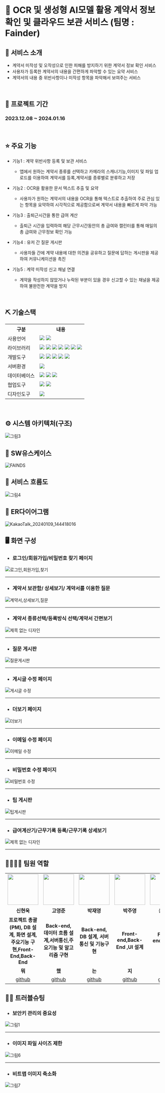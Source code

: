 # 📎 OCR 및 생성형 AI모델 활용 계약서 정보 확인 및 클라우드 보관 서비스 (팀명 : Fainder)


## 👀 서비스 소개
* 계약서 미작성 및 오작성으로 인한 피해를 방지하기 위한 계약서 정보 확인 서비스
* 사용자가 등록한 계약서의 내용을 간편하게 파악할 수 있는 요약 서비스
* 계약서의 내용 중 위반사항이나 미작성 항목을 파악해서 보여주는 서비스
<br>

## 📅 프로젝트 기간
### 2023.12.08 ~ 2024.01.16
<br>

## ⭐ 주요 기능
* 기능1 : 계약 위반사항 등록 및 보관 서비스
  * 앱에서 원하는 계약서 종류를 선택하고 카메라의 스캐너기능,이미지 및 파일 업로드를 이용하여 계약서를 등록,계약서를 종류별로 분류하고 저장
  
* 기능2 : OCR을 활용한 문서 텍스트 추출 및 요약
  * 사용자가 원하는 계약서의 내용을 OCR을 통해 텍스트로 추출하여 주로 관심 있는 항목을 요약하여 시각적으로 제공함으로써 계약서 내용을 빠르게 파악 가능
  
* 기능3 : 출퇴근시간을 통한 급여 계산
  * 출퇴근 시간을 입력하여 해당 근무시간동안의 총 급여와 캘린터를 통해 매일의 총 급여와 근무정보 확인 가능

* 기능4 : 유저 간 질문 게시판
  * 사용자들 간에 계약 내용에 대한 의견을 공유하고 질문에 답하는 게시판을 제공하여 커뮤니케이션을 촉진

* 기능5 : 계약 미작성 신고 채널 연결
  * 계약을 작성하지 않았거나 누락된 부분이 있을 경우 신고할 수 있는 채널을 제공하여 불완전한 계약을 방지 

<br>

## ⛏ 기술스택
<table>
    <tr>
        <th>구분</th>
        <th>내용</th>
    </tr>
    <tr>
        <td>사용언어</td>
        <td>
            <img src="https://img.shields.io/badge/Java-007396?style=for-the-badge&logo=java&logoColor=white"/>            
            <img src="https://img.shields.io/badge/Python-3776AB?style=for-the-badge&logo=Python&logoColor=white"/>        
        </td>
    </tr>
    <tr>
        <td>라이브러리</td>
        <td>
            <img src="https://img.shields.io/badge/apachemaven-C71A36?style=for-the-adge&logo=apachemaven&logoColor=white"/>
            <img src="https://img.shields.io/badge/lombok-4285F4?style=for-the-badge&logo=lombok&logoColor=white"/>
            <img src="https://img.shields.io/badge/mybatis-ECD53F?style=for-the-badge&logo=mybatis&logoColor=white"/>
            <img src="https://img.shields.io/badge/gson-000000?style=for-the-badge&logo=gson&logoColor=white"/>
            <img src="https://img.shields.io/badge/flask-000000?style=for-the-badge&logo=flask&logoColor=white"/>           
            <img src="https://img.shields.io/badge/springboot-6DB33F?style=for-the-badge&logo=springboot&logoColor=white"/>
            <img src="https://img.shields.io/badge/openai-412991?style=for-the-badge&logo=openai&logoColor=white"/>
        </td>
    </tr>
    <tr>
        <td>개발도구</td>
        <td>
            <img src="https://img.shields.io/badge/Eclipse-2C2255?style=for-the-badge&logo=Eclipse&logoColor=white"/>
            <img src="https://img.shields.io/badge/VSCode-007ACC?style=for-the-badge&logo=VisualStudioCode&logoColor=white"/>
            <img src="https://img.shields.io/badge/Anaconda-44A833?style=for-the-badge&logo=Anaconda&logoColor=white"/>
            <img src="https://img.shields.io/badge/Jupyter-F37626?style=for-the-badge&logo=Jupyter&logoColor=white"/>
            <img src="https://img.shields.io/badge/Android-34A853?style=for-the-badge&logo=Android&logoColor=white"/>
        </td>
    </tr>
    <tr>
        <td>서버환경</td>
        <td>
            <img src="https://img.shields.io/badge/Apache Tomcat 9.0-D22128?style=for-the-badge&logo=Apache Tomcat&logoColor=white"/> 
        </td>
    </tr>
    <tr>
        <td>데이터베이스</td>
        <td>
            <img src="https://img.shields.io/badge/MySQL-4479A1?style=for-the-badge&logo=MySQL&logoColor=white"/>
            <img src="https://img.shields.io/badge/MongoDB-47A248?style=for-the-badge&logo=MongoDB&logoColor=white"/>
            <img src="https://img.shields.io/badge/amazons3-569A31?style=for-the-badge&logo=amazons3&logoColor=white"/>
        </td>
    </tr>
    <tr>
        <td>협업도구</td>
        <td>
            <img src="https://img.shields.io/badge/Git-F05032?style=for-the-badge&logo=Git&logoColor=white"/> 
            <img src="https://img.shields.io/badge/GitHub-181717?style=for-the-badge&logo=GitHub&logoColor=white"/>
        </td>
    </tr>
    <tr>
        <td>디자인도구</td>
        <td>
            <img src="https://img.shields.io/badge/Figma-F24E1E?style=for-the-badge&logo=Figma&logoColor=white"/>
        </td>
    </tr>
</table>
<br>

## ⚙ 시스템 아키텍처(구조)
![그림3](https://github.com/2023-SMHRD-KDT-AI-3/Fainds/assets/144747174/af83f5cd-affa-4389-a835-b460137f5ffa)

## 📌 SW유스케이스
![FAINDS](https://github.com/2023-SMHRD-KDT-AI-3/Fainds/assets/144747174/306beca9-8a36-42bf-90a0-310f1a2e23dc)

## 📌 서비스 흐름도
![그림4](https://github.com/2023-SMHRD-KDT-AI-3/Fainds/assets/144747174/a9c4e821-f3a5-428a-9700-268c9136c5cd)

## 📌 ER다이어그램
![KakaoTalk_20240109_144418016](https://github.com/2023-SMHRD-KDT-AI-3/Fainds/assets/144747174/f8bbb6e2-3d8a-4900-b75b-2b11e48a6629)

## 🖥 화면 구성

- ### 로그인/회원가입/비밀번호 찾기 페이지
![로그인,회원가입,찾기](https://github.com/2023-SMHRD-KDT-AI-3/Fainds/assets/144747174/5c5d0543-e500-42db-aaea-7f1f7c5844c1)
<hr>

- ### 계약서 보관함/ 상세보기/ 계약서를 이용한 질문
![계약서,상세보기,질문](https://github.com/2023-SMHRD-KDT-AI-3/Fainds/assets/144747174/3843d506-8170-4855-b98d-04678ad45716)
<hr>

- ### 계약서 종류선택/등록방식 선택/계약서 간편보기
![제목 없는 디자인](https://github.com/2023-SMHRD-KDT-AI-3/Fainds/assets/144747174/47cbb57c-595c-48b1-a606-b425540cde8e)
<hr>

- ### 질문 게시판
![질문게시판](https://github.com/2023-SMHRD-KDT-AI-3/Fainds/assets/144747174/1ea54724-12b6-421b-a665-7448c757cf0c)
<hr>

- ### 게시글 수정 페이지
![게시글 수정](https://github.com/2023-SMHRD-KDT-AI-3/Fainds/assets/144747174/cf382ad5-0958-4a8a-ba4f-8f1e5435ed6e)
<hr>

- ### 더보기 페이지
![더보기](https://github.com/2023-SMHRD-KDT-AI-3/Fainds/assets/144747174/73ebe6e3-ecd5-4a00-bc33-2fb1aae388d6)
<hr>

- ### 이메일 수정 페이지
![이메일 수정](https://github.com/2023-SMHRD-KDT-AI-3/Fainds/assets/144747174/15a1a407-842b-4250-a5b3-5ca9205012e7)
<hr>

- ### 비밀번호 수정 페이지
![비밀번호 수정](https://github.com/2023-SMHRD-KDT-AI-3/Fainds/assets/144747174/9a4c0d64-7e46-4a7d-bd02-b464de01596d)
<hr>

- ### 팁 게시판
![팁게시판](https://github.com/2023-SMHRD-KDT-AI-3/Fainds/assets/144747174/22b1bc53-d63f-496b-9240-1f2758e630dc)
<hr>

- ### 급여계산기/근무기록 등록/근무기록 상세보기
![제목 없는 디자인](https://github.com/2023-SMHRD-KDT-AI-3/Fainds/assets/144747174/f0461cff-bd3c-492f-a32a-480bdc779b0d)
<hr>

## 👨‍👩‍👦‍👦 팀원 역할
<table>
  <tr>
    <td align="center"><img src="https://item.kakaocdn.net/do/fd49574de6581aa2a91d82ff6adb6c0115b3f4e3c2033bfd702a321ec6eda72c" width="100" height="100"/></td>
    <td align="center"><img src="https://mb.ntdtv.kr/assets/uploads/2019/01/Screen-Shot-2019-01-08-at-4.31.55-PM-e1546932545978.png" width="100" height="100"/></td>
    <td align="center"><img src="https://mblogthumb-phinf.pstatic.net/20160127_177/krazymouse_1453865104404DjQIi_PNG/%C4%AB%C4%AB%BF%C0%C7%C1%B7%BB%C1%EE_%B6%F3%C0%CC%BE%F0.png?type=w2" width="100" height="100"/></td>
    <td align="center"><img src="https://i.pinimg.com/236x/ed/bb/53/edbb53d4f6dd710431c1140551404af9.jpg" width="100" height="100"/></td>
    <td align="center"><img src="https://pbs.twimg.com/media/B-n6uPYUUAAZSUx.png" width="100" height="100"/></td>
  </tr>
  <tr>
    <td align="center"><strong>신현욱</strong></td>
    <td align="center"><strong>고영준</strong></td>
    <td align="center"><strong>박재영</strong></td>
    <td align="center"><strong>박주영</strong></td>
    <td align="center"><strong>윤대호</strong></td>
  <tr>
    <td align="center"><b>프로젝트 총괄(PM), DB 설계, 화면 설계, 주요기능 구현,Front-End,Back-End</b></td>
    <td align="center"><b>Back-end, 데이터 흐름 설계,서버통신,주요기능 및 알고리즘 구현</b></td>
    <td align="center"><b>Back-end, DB 설계, 서버통신 및 기능구현</b></td>
    <td align="center"><b>Front-end,Back-End ,UI 설계</b></td>
    <td align="center"><b>Front-end,Back-End</b></td>
  </tr>
    </tr>
    <tr>
    <td align="center"><strong>뭐</strong></td>
    <td align="center"><strong>했</strong></td>
    <td align="center"><strong>는</strong></td>
    <td align="center"><strong>지</strong></td>
    <td align="center"><strong>?</strong></td>
  </tr>
  <tr>
    <td align="center"><a href="https://github.com/hw-Shin" target='_blank'>github</a></td>
    <td align="center"><a href="https://github.com/자신의username작성해주세요" target='_blank'>github</a></td>
    <td align="center"><a href="https://github.com/ttuttae" target='_blank'>github</a></td>
    <td align="center"><a href="https://github.com/자신의username작성해주세요" target='_blank'>github</a></td>
    <td align="center"><a href="https://github.com/dao7179" target='_blank'>github</a></td>
  </tr>
</table>

## 🤾‍♂️ 트러블슈팅
- ### 보안키 관리의 중요성
![그림1](https://github.com/2023-SMHRD-KDT-AI-3/Fainds/assets/144747174/cad2e542-2086-4dd4-aec6-e0c1987178b2)
<hr>

- ### 이미지 파일 사이즈 제한
![그림6](https://github.com/2023-SMHRD-KDT-AI-3/Fainds/assets/144747174/3515a7a1-aa2d-4b5c-b052-163076714f0f)
<hr>

- ### 비트맵 이미지 축소화
![그림7](https://github.com/2023-SMHRD-KDT-AI-3/Fainds/assets/144747174/5b4798c7-dbce-4d7d-94fa-06f4522bcd0f)
